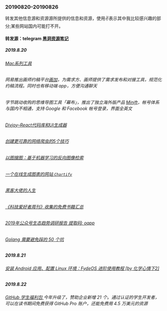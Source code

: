 ### 20190820-20190826
转发其他信息源和资源源所提供的信息和资源，使用✌表示其中我比较感兴趣的部分;某些网站国内可能打不开。

#### 转发源：telegram [黑洞资源笔记](https://t.me/tieliu)

##### 2019.8.20
###### [Mac系列工具 ](https://www.waitsun.com/tags-page)
###### 网易推出画师约稿平台[画加](https://www.51huajia.cn/)，为需求方、画师提供了需求发布和对接工具，规范化约稿流程。同时也有移动端 app，方便沟通聊天
###### 字节跳动收购的思维导图工具「幕布」，推出了独立海外版产品 [Minift](https://apps.apple.com/cn/app/id1473933018)，帐号体系与国内不相通，支持 Google 和 Facebook 帐号登录，界面全英文
###### [Divjoy–React代码库和UI生成器 ](https://divjoy.com/)
###### [创建更可靠的网络爬虫的5个技巧 ](https://towardsdatascience.com/https-towardsdatascience-com-5-tips-to-create-a-more-reliable-web-crawler-3efb6878f8db)
###### [以图搜图：基于机器学习的反向图像检索 ](https://techblog.commercetools.com/reverse-image-search-with-machine-learning-92786a07c142)
###### [一个在线生成图表的网站 `Chartify` ](https://chartify.io/)
###### [黑客大佬的人生 ](https://www.zhihu.com/question/31425611/answer/628914063)
###### [《科技爱好者周刊》收集的免费书籍汇总 ](https://github.com/ruanyf/free-books)
###### [2019年公众号生态趋势调研报告 提取码: oqpp](https://pan.baidu.com/s/1r6J9reTx29laGZTdtAq_mg)
###### [Golang 需要避免踩的 50 个坑 ](https://blog.csdn.net/keets1992/article/details/92816775?utm_source=app)

##### 2019.8.21
###### [安装 Android 应用、配置 Linux 环境：FydeOS 进阶使用教程 [by 化学心情下2]](https://sspai.com/post/56234)

##### 2019.8.22
###### [GitHub 学生福利包 ](http://education.github.com/discount_requests/new)今年升级了，赞助企业新增 21 个。通过认证的学生开发者，可以在读书期间免费获得 GitHub Pro 账户，还能免费用 4.5 万美元的资源
###### []()
###### []()
